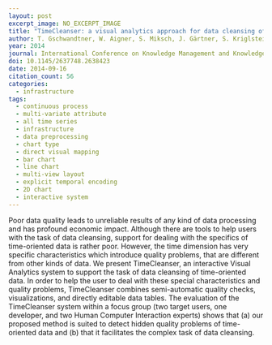 ```yaml
---
layout: post
excerpt_image: NO_EXCERPT_IMAGE
title: "TimeCleanser: a visual analytics approach for data cleansing of time-oriented data"
author: T. Gschwandtner, W. Aigner, S. Miksch, J. Gärtner, S. Kriglstein, M. Pohl & Nikolaus Suchy
year: 2014
journal: International Conference on Knowledge Management and Knowledge Technologies
doi: 10.1145/2637748.2638423
date: 2014-09-16
citation_count: 56
categories:
  - infrastructure
tags:
  - continuous process
  - multi-variate attribute
  - all time series
  - infrastructure
  - data preprocessing
  - chart type
  - direct visual mapping
  - bar chart
  - line chart
  - multi-view layout
  - explicit temporal encoding
  - 2D chart
  - interactive system
---
```

Poor data quality leads to unreliable results of any kind of data processing and has profound economic impact. Although there are tools to help users with the task of data cleansing, support for dealing with the specifics of time-oriented data is rather poor. However, the time dimension has very specific characteristics which introduce quality problems, that are different from other kinds of data. We present TimeCleanser, an interactive Visual Analytics system to support the task of data cleansing of time-oriented data. In order to help the user to deal with these special characteristics and quality problems, TimeCleanser combines semi-automatic quality checks, visualizations, and directly editable data tables. The evaluation of the TimeCleanser system within a focus group (two target users, one developer, and two Human Computer Interaction experts) shows that (a) our proposed method is suited to detect hidden quality problems of time-oriented data and (b) that it facilitates the complex task of data cleansing.
